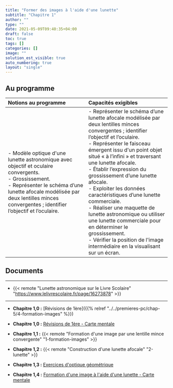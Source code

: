 ```yaml
---
title: "Former des images à l'aide d'une lunette"
subtitle: "Chapitre 1"
author: ""
type: ""
date: 2021-05-09T09:40:35+04:00
draft: false
toc: true
tags: []
categories: []
image: ""
solution_est_visible: true
auto_numbering: true
layout: "single"
---
```


## Au programme

| Notions au programme | Capacités exigibles |
| :---- | :---- |
| - Modèle optique d'une lunette astronomique avec objectif et oculaire convergents.<br />- Grossissement.<br />- Représenter le schéma d’une lunette afocale modélisée par deux lentilles minces convergentes ; identifier l’objectif et l’oculaire. | - Représenter le schéma d’une lunette afocale modélisée par deux lentilles minces convergentes ; identifier l’objectif et l’oculaire.<br />- Représenter le faisceau émergent issu d'un point objet situé « à l’infini » et traversant une lunette afocale.<br />- Établir l’expression du grossissement d’une lunette afocale.<br />- Exploiter les données caractéristiques d’une lunette commerciale.<br />- Réaliser une maquette de lunette astronomique ou utiliser une lunette commerciale pour en déterminer le grossissement.<br />- Vérifier la position de l'image intermédiaire en la visualisant sur un écran. |

## Documents

----

- {{< remote "Lunette astronomique sur le Livre Scolaire" "https://www.lelivrescolaire.fr/page/16273878" >}}

----

<!--
- **Chapitre 1,1 :** {{< remote "Cours" "https://www.icloud.com/keynote/0c26OAX1gOKDcglzaaff0TrKw#Optique" >}}
-->

- **Chapitre 1,0 :** [Révisions de 1ère]({{% relref "../../premieres-pc/chap-5/4-formation-images" %}})

- **Chapitre 1,0 :** [Révisions de 1ère - Carte mentale](/terminales-pc/chap-19/chap-19-1/optique-geometrique-carte-mentale.svg)

- **Chapitre 1,1 :** {{< remote "Formation d'une image par une lentille mince convergente" "1-formation-images" >}}

- **Chapitre 1,2 :** {{< remote "Construction d'une lunette afocale" "2-lunette" >}}

- **Chapitre 1,3 :** <a href="/terminales-pc/chap-19/chap-19-2/chap-19-2.html">Exercices d'optique géométrique</a>

- **Chapitre 1,4 :** [Formation d'une image à l'aide d'une lunette - Carte mentale](/terminales-pc/chap-19/lunette-carte-mentale.svg)

   